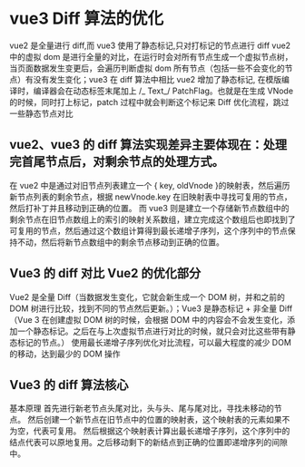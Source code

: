 # vue3 Diff 算法的优化

vue2 是全量进行 diff,而 vue3 使用了静态标记,只对打标记的节点进行 diff
vue2 中的虚拟 dom 是进行全量的对比，在运行时会对所有节点生成一个虚拟节点树，当页面数据发生变更后，会遍历判断虚拟 dom 所有节点（包括一些不会变化的节点）有没有发生变化；vue3 在 diff 算法中相比 vue2 增加了静态标记, 在模版编译时，编译器会在动态标签末尾加上 /_ Text_/ PatchFlag。也就是在生成 VNode 的时候，同时打上标记，patch 过程中就会判断这个标记来 Diff 优化流程，跳过一些静态节点对比

## vue2、vue3 的 diff 算法实现差异主要体现在：处理完首尾节点后，对剩余节点的处理方式。

在 vue2 中是通过对旧节点列表建立一个 { key, oldVnode }的映射表，然后遍历新节点列表的剩余节点，根据 newVnode.key 在旧映射表中寻找可复用的节点，然后打补丁并且移动到正确的位置。
而 vue3 则是建立一个存储新节点数组中的剩余节点在旧节点数组上的索引的映射关系数组，建立完成这个数组后也即找到了可复用的节点，然后通过这个数组计算得到最长递增子序列，这个序列中的节点保持不动，然后将新节点数组中的剩余节点移动到正确的位置。

## Vue3 的 diff 对比 Vue2 的优化部分

Vue2 是全量 Diff（当数据发生变化，它就会新生成一个 DOM 树，并和之前的 DOM 树进行比较，找到不同的节点然后更新。）；Vue3 是静态标记 + 非全量 Diff（Vue 3 在创建虚拟 DOM 树的时候，会根据 DOM 中的内容会不会发生变化，添加一个静态标记。之后在与上次虚拟节点进行对比的时候，就只会对比这些带有静态标记的节点。）
使用最长递增子序列优化对比流程，可以最大程度的减少 DOM 的移动，达到最少的 DOM 操作

## Vue3 的 diff 算法核心

基本原理
首先进行新老节点头尾对比，头与头、尾与尾对比，寻找未移动的节点。
然后创建一个新节点在旧节点中的位置的映射表，这个映射表的元素如果不为空，代表可复用。
然后根据这个映射表计算出最长递增子序列，这个序列中的结点代表可以原地复用。之后移动剩下的新结点到正确的位置即递增序列的间隙中。
